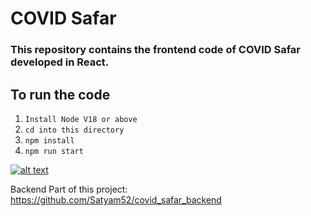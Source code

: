 # COVID Safar

### This repository contains the frontend code of COVID Safar developed in React.

## To run the code
1. `Install Node V18 or above`
2. `cd into this directory`
3. `npm install`
4. `npm run start`


[![alt text](http://url/to/img.png)](https://raw.githubusercontent.com/Satyam52/covid-safar/main/safar.png)


Backend Part of this project: https://github.com/Satyam52/covid_safar_backend
